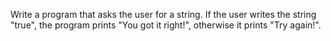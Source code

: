 Write a program that asks the user for a string. If the user writes the string "true", the program prints "You got it right!", otherwise it prints "Try again!".